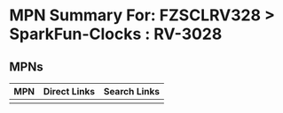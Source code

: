 



# MPN Summary For: FZSCLRV328 > SparkFun-Clocks : RV-3028

## MPNs
  

|MPN|Direct Links|Search Links|
| :--- | :--- | :--- |
||||
